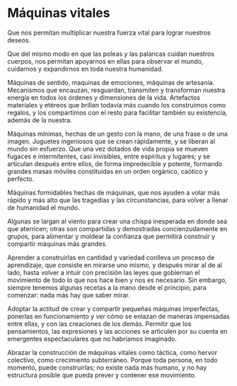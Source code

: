 # Máquinas vitales

Que nos permitan multiplicar nuestra fuerza vital para lograr nuestros deseos.

Que del mismo modo en que las poleas y las palancas cuidan nuestros cuerpos, nos permitan apoyarnos en ellas para observar el mundo, cuidarnos y expandirnos en toda nuestra humanidad.

Máquinas de sentido, maquinas de emociones, máquinas de artesanía. Mecanismos que encauzan, resguardan, transmiten y transforman nuestra energía en todos los órdenes y dimensiones de la vida. Artefactos materiales y etéreos que brillan todavía más cuando los construimos como regalos, y los compartimos con el resto para facilitar también su existencia, además de la nuestra.

Máquinas mínimas, hechas de un gesto con la mano, de una frase o de una imagen. Juguetes ingeniosos que se crean rápidamente, y se liberan al mundo sin esfuerzo. Que una vez dotados de vida propia se mueven fugaces e intermitentes, casi invisibles, entre espíritus y lugares; y se articulan después entre ellos, de forma impredecible y potente, formando grandes masas móviles constituidas en un orden orgánico, caótico y perfecto.

Máquinas formidables hechas de máquinas, que nos ayuden a volar más rápido y más alto que las tragedias y las circunstancias, para volver a llenar de humanidad el mundo.

Algunas se largan al viento para crear una chispa inesperada en donde sea que aterricen; otras son compartidas y demostradas concienzudamente en grupos, para alimentar y moldear la confianza que permitirá construir y compartir máquinas más grandes.

Aprender a construirlas en cantidad y variedad conlleva un proceso de aprendizaje, que consiste en mirarse uno mismo, y después mirar al de al lado, hasta volver a intuir con precisión las leyes que gobiernan el movimiento de todo lo que nos hace bien y nos es necesario. Sin embargo, siempre tenemos algunas recetas a la mano desde el principio, para comenzar: nada más hay que saber mirar.

Adoptar la actitud de crear y compartir pequeñas máquinas imperfectas, ponerlas en funcionamiento y ver cómo se enlazan de maneras impensadas entre ellas, y con las creaciones de los demás. Permitir que los pensamientos, las expresiones y las acciones se articulen por su cuenta en emergentes espectaculares que no habríamos imaginado.

Abrazar la construcción de máquinas vitales como táctica, como hervor colectivo, como crecimiento subterráneo. Porque toda persona, en todo momento, puede construirlas; no existe nada más humano, y no hay estructura posible que pueda prever y contener ese movimiento.
